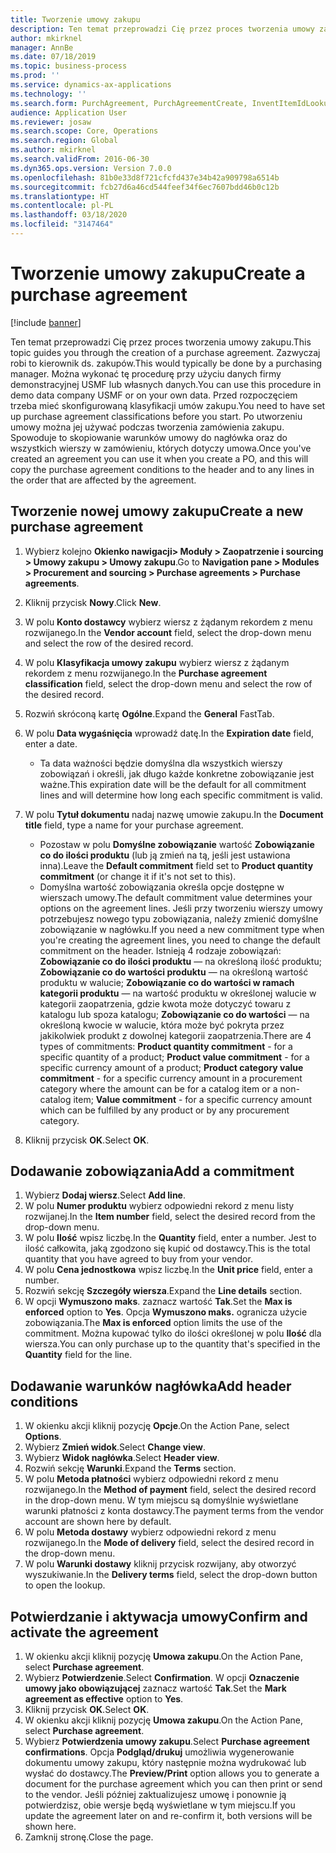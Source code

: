 ```yaml
---
title: Tworzenie umowy zakupu
description: Ten temat przeprowadzi Cię przez proces tworzenia umowy zakupu.
author: mkirknel
manager: AnnBe
ms.date: 07/18/2019
ms.topic: business-process
ms.prod: ''
ms.service: dynamics-ax-applications
ms.technology: ''
ms.search.form: PurchAgreement, PurchAgreementCreate, InventItemIdLookupSimple, AgreementConfirmRunForm, PurchAgreementHistory
audience: Application User
ms.reviewer: josaw
ms.search.scope: Core, Operations
ms.search.region: Global
ms.author: mkirknel
ms.search.validFrom: 2016-06-30
ms.dyn365.ops.version: Version 7.0.0
ms.openlocfilehash: 81b0e33d8f721cfcfd437e34b42a909798a6514b
ms.sourcegitcommit: fcb27d6a46cd544feef34f6ec7607bdd46b0c12b
ms.translationtype: HT
ms.contentlocale: pl-PL
ms.lasthandoff: 03/18/2020
ms.locfileid: "3147464"
---
```

# <a name="create-a-purchase-agreement"></a><span data-ttu-id="f2e1e-103">Tworzenie umowy zakupu</span><span class="sxs-lookup"><span data-stu-id="f2e1e-103">Create a purchase agreement</span></span>

[!include [banner](../../includes/banner.md)]

<span data-ttu-id="f2e1e-104">Ten temat przeprowadzi Cię przez proces tworzenia umowy zakupu.</span><span class="sxs-lookup"><span data-stu-id="f2e1e-104">This topic guides you through the creation of a purchase agreement.</span></span> <span data-ttu-id="f2e1e-105">Zazwyczaj robi to kierownik ds. zakupów.</span><span class="sxs-lookup"><span data-stu-id="f2e1e-105">This would typically be done by a purchasing manager.</span></span> <span data-ttu-id="f2e1e-106">Można wykonać tę procedurę przy użyciu danych firmy demonstracyjnej USMF lub własnych danych.</span><span class="sxs-lookup"><span data-stu-id="f2e1e-106">You can use this procedure in demo data company USMF or on your own data.</span></span> <span data-ttu-id="f2e1e-107">Przed rozpoczęciem trzeba mieć skonfigurowaną klasyfikacji umów zakupu.</span><span class="sxs-lookup"><span data-stu-id="f2e1e-107">You need to have set up purchase agreement classifications before you start.</span></span> <span data-ttu-id="f2e1e-108">Po utworzeniu umowy można jej używać podczas tworzenia zamówienia zakupu. Spowoduje to skopiowanie warunków umowy do nagłówka oraz do wszystkich wierszy w zamówieniu, których dotyczy umowa.</span><span class="sxs-lookup"><span data-stu-id="f2e1e-108">Once you've created an agreement you can use it when you create a PO, and this will copy the purchase agreement conditions to the header and to any lines in the order that are affected by the agreement.</span></span>


## <a name="create-a-new-purchase-agreement"></a><span data-ttu-id="f2e1e-109">Tworzenie nowej umowy zakupu</span><span class="sxs-lookup"><span data-stu-id="f2e1e-109">Create a new purchase agreement</span></span>
1. <span data-ttu-id="f2e1e-110">Wybierz kolejno **Okienko nawigacji> Moduły > Zaopatrzenie i sourcing > Umowy zakupu > Umowy zakupu**.</span><span class="sxs-lookup"><span data-stu-id="f2e1e-110">Go to **Navigation pane > Modules > Procurement and sourcing > Purchase agreements > Purchase agreements**.</span></span>
2. <span data-ttu-id="f2e1e-111">Kliknij przycisk **Nowy**.</span><span class="sxs-lookup"><span data-stu-id="f2e1e-111">Click **New**.</span></span>
3. <span data-ttu-id="f2e1e-112">W polu **Konto dostawcy** wybierz wiersz z żądanym rekordem z menu rozwijanego.</span><span class="sxs-lookup"><span data-stu-id="f2e1e-112">In the **Vendor account** field, select the drop-down menu and select the row of the desired record.</span></span>
4. <span data-ttu-id="f2e1e-113">W polu **Klasyfikacja umowy zakupu** wybierz wiersz z żądanym rekordem z menu rozwijanego.</span><span class="sxs-lookup"><span data-stu-id="f2e1e-113">In the **Purchase agreement classification** field, select the drop-down menu and select the row of the desired record.</span></span>
5. <span data-ttu-id="f2e1e-114">Rozwiń skróconą kartę **Ogólne**.</span><span class="sxs-lookup"><span data-stu-id="f2e1e-114">Expand the **General** FastTab.</span></span>
6. <span data-ttu-id="f2e1e-115">W polu **Data wygaśnięcia** wprowadź datę.</span><span class="sxs-lookup"><span data-stu-id="f2e1e-115">In the **Expiration date** field, enter a date.</span></span>

    - <span data-ttu-id="f2e1e-116">Ta data ważności będzie domyślna dla wszystkich wierszy zobowiązań i określi, jak długo każde konkretne zobowiązanie jest ważne.</span><span class="sxs-lookup"><span data-stu-id="f2e1e-116">This expiration date will be the default for all commitment lines and will determine how long each specific commitment is valid.</span></span>  

7. <span data-ttu-id="f2e1e-117">W polu **Tytuł dokumentu** nadaj nazwę umowie zakupu.</span><span class="sxs-lookup"><span data-stu-id="f2e1e-117">In the **Document title** field, type a name for your purchase agreement.</span></span>

    - <span data-ttu-id="f2e1e-118">Pozostaw w polu **Domyślne zobowiązanie** wartość **Zobowiązanie co do ilości produktu** (lub ją zmień na tą, jeśli jest ustawiona inna).</span><span class="sxs-lookup"><span data-stu-id="f2e1e-118">Leave the **Default commitment** field set to **Product quantity commitment** (or change it if it's not set to this).</span></span>  
    - <span data-ttu-id="f2e1e-119">Domyślna wartość zobowiązania określa opcje dostępne w wierszach umowy.</span><span class="sxs-lookup"><span data-stu-id="f2e1e-119">The default commitment value determines your options on the agreement lines.</span></span> <span data-ttu-id="f2e1e-120">Jeśli przy tworzeniu wierszy umowy potrzebujesz nowego typu zobowiązania, należy zmienić domyślne zobowiązanie w nagłówku.</span><span class="sxs-lookup"><span data-stu-id="f2e1e-120">If you need a new commitment type when you're creating the agreement lines, you need to change the default commitment on the header.</span></span> <span data-ttu-id="f2e1e-121">Istnieją 4 rodzaje zobowiązań: **Zobowiązanie co do ilości produktu** — na określoną ilość produktu; **Zobowiązanie co do wartości produktu** — na określoną wartość produktu w walucie; **Zobowiązanie co do wartości w ramach kategorii produktu** — na wartość produktu w określonej walucie w kategorii zaopatrzenia, gdzie kwota może dotyczyć towaru z katalogu lub spoza katalogu; **Zobowiązanie co do wartości** — na określoną kwocie w walucie, która może być pokryta przez jakikolwiek produkt z dowolnej kategorii zaopatrzenia.</span><span class="sxs-lookup"><span data-stu-id="f2e1e-121">There are 4 types of commitments: **Product quantity commitment** - for a specific quantity of a product; **Product value commitment** - for a specific currency amount of a product; **Product category value commitment** - for a specific currency amount in a procurement category where the amount can be for a catalog item or a non-catalog item; **Value commitment** - for a specific currency amount which can be fulfilled by any product or by any procurement category.</span></span>  

8. <span data-ttu-id="f2e1e-122">Kliknij przycisk **OK**.</span><span class="sxs-lookup"><span data-stu-id="f2e1e-122">Select **OK**.</span></span>

## <a name="add-a-commitment"></a><span data-ttu-id="f2e1e-123">Dodawanie zobowiązania</span><span class="sxs-lookup"><span data-stu-id="f2e1e-123">Add a commitment</span></span>
1. <span data-ttu-id="f2e1e-124">Wybierz **Dodaj wiersz**.</span><span class="sxs-lookup"><span data-stu-id="f2e1e-124">Select **Add line**.</span></span>
2. <span data-ttu-id="f2e1e-125">W polu **Numer produktu** wybierz odpowiedni rekord z menu listy rozwijanej.</span><span class="sxs-lookup"><span data-stu-id="f2e1e-125">In the **Item number** field, select the desired record from the drop-down menu.</span></span>
3. <span data-ttu-id="f2e1e-126">W polu **Ilość** wpisz liczbę.</span><span class="sxs-lookup"><span data-stu-id="f2e1e-126">In the **Quantity** field, enter a number.</span></span> <span data-ttu-id="f2e1e-127">Jest to ilość całkowita, jaką zgodzono się kupić od dostawcy.</span><span class="sxs-lookup"><span data-stu-id="f2e1e-127">This is the total quantity that you have agreed to buy from your vendor.</span></span>  
4. <span data-ttu-id="f2e1e-128">W polu **Cena jednostkowa** wpisz liczbę.</span><span class="sxs-lookup"><span data-stu-id="f2e1e-128">In the **Unit price** field, enter a number.</span></span>
5. <span data-ttu-id="f2e1e-129">Rozwiń sekcję **Szczegóły wiersza**.</span><span class="sxs-lookup"><span data-stu-id="f2e1e-129">Expand the **Line details** section.</span></span>
6. <span data-ttu-id="f2e1e-130">W opcji **Wymuszono maks**. zaznacz wartość **Tak**.</span><span class="sxs-lookup"><span data-stu-id="f2e1e-130">Set the **Max is enforced** option to **Yes**.</span></span> <span data-ttu-id="f2e1e-131">Opcja **Wymuszono maks.** ogranicza użycie zobowiązania.</span><span class="sxs-lookup"><span data-stu-id="f2e1e-131">The **Max is enforced** option limits the use of the commitment.</span></span> <span data-ttu-id="f2e1e-132">Można kupować tylko do ilości określonej w polu **Ilość** dla wiersza.</span><span class="sxs-lookup"><span data-stu-id="f2e1e-132">You can only purchase up to the quantity that's specified in the **Quantity** field for the line.</span></span>  

## <a name="add-header-conditions"></a><span data-ttu-id="f2e1e-133">Dodawanie warunków nagłówka</span><span class="sxs-lookup"><span data-stu-id="f2e1e-133">Add header conditions</span></span>
1. <span data-ttu-id="f2e1e-134">W okienku akcji kliknij pozycję **Opcje**.</span><span class="sxs-lookup"><span data-stu-id="f2e1e-134">On the Action Pane, select **Options**.</span></span>
2. <span data-ttu-id="f2e1e-135">Wybierz **Zmień widok**.</span><span class="sxs-lookup"><span data-stu-id="f2e1e-135">Select **Change view**.</span></span>
3. <span data-ttu-id="f2e1e-136">Wybierz **Widok nagłówka**.</span><span class="sxs-lookup"><span data-stu-id="f2e1e-136">Select **Header view**.</span></span>
4. <span data-ttu-id="f2e1e-137">Rozwiń sekcję **Warunki**.</span><span class="sxs-lookup"><span data-stu-id="f2e1e-137">Expand the **Terms** section.</span></span>
5. <span data-ttu-id="f2e1e-138">W polu **Metoda płatności** wybierz odpowiedni rekord z menu rozwijanego.</span><span class="sxs-lookup"><span data-stu-id="f2e1e-138">In the **Method of payment** field, select the desired record in the drop-down menu.</span></span> <span data-ttu-id="f2e1e-139">W tym miejscu są domyślnie wyświetlane warunki płatności z konta dostawcy.</span><span class="sxs-lookup"><span data-stu-id="f2e1e-139">The payment terms from the vendor account are shown here by default.</span></span>  
6. <span data-ttu-id="f2e1e-140">W polu **Metoda dostawy** wybierz odpowiedni rekord z menu rozwijanego.</span><span class="sxs-lookup"><span data-stu-id="f2e1e-140">In the **Mode of delivery** field, select the desired record in the drop-down menu.</span></span>
7. <span data-ttu-id="f2e1e-141">W polu **Warunki dostawy** kliknij przycisk rozwijany, aby otworzyć wyszukiwanie.</span><span class="sxs-lookup"><span data-stu-id="f2e1e-141">In the **Delivery terms** field, select the drop-down button to open the lookup.</span></span>

## <a name="confirm-and-activate-the-agreement"></a><span data-ttu-id="f2e1e-142">Potwierdzanie i aktywacja umowy</span><span class="sxs-lookup"><span data-stu-id="f2e1e-142">Confirm and activate the agreement</span></span>
1. <span data-ttu-id="f2e1e-143">W okienku akcji kliknij pozycję **Umowa zakupu**.</span><span class="sxs-lookup"><span data-stu-id="f2e1e-143">On the Action Pane, select **Purchase agreement**.</span></span>
2. <span data-ttu-id="f2e1e-144">Wybierz **Potwierdzenie**.</span><span class="sxs-lookup"><span data-stu-id="f2e1e-144">Select **Confirmation**.</span></span> <span data-ttu-id="f2e1e-145">W opcji **Oznaczenie umowy jako obowiązującej** zaznacz wartość **Tak**.</span><span class="sxs-lookup"><span data-stu-id="f2e1e-145">Set the **Mark agreement as effective** option to **Yes**.</span></span>  
3. <span data-ttu-id="f2e1e-146">Kliknij przycisk **OK**.</span><span class="sxs-lookup"><span data-stu-id="f2e1e-146">Select **OK**.</span></span>
4. <span data-ttu-id="f2e1e-147">W okienku akcji kliknij pozycję **Umowa zakupu**.</span><span class="sxs-lookup"><span data-stu-id="f2e1e-147">On the Action Pane, select **Purchase agreement**.</span></span>
5. <span data-ttu-id="f2e1e-148">Wybierz **Potwierdzenia umowy zakupu**.</span><span class="sxs-lookup"><span data-stu-id="f2e1e-148">Select **Purchase agreement confirmations**.</span></span> <span data-ttu-id="f2e1e-149">Opcja **Podgląd/drukuj** umożliwia wygenerowanie dokumentu umowy zakupu, który następnie można wydrukować lub wysłać do dostawcy.</span><span class="sxs-lookup"><span data-stu-id="f2e1e-149">The **Preview/Print** option allows you to generate a document for the purchase agreement which you can then print or send to the vendor.</span></span> <span data-ttu-id="f2e1e-150">Jeśli później zaktualizujesz umowę i ponownie ją potwierdzisz, obie wersje będą wyświetlane w tym miejscu.</span><span class="sxs-lookup"><span data-stu-id="f2e1e-150">If you update the agreement later on and re-confirm it, both versions will be shown here.</span></span>  
6. <span data-ttu-id="f2e1e-151">Zamknij stronę.</span><span class="sxs-lookup"><span data-stu-id="f2e1e-151">Close the page.</span></span>

